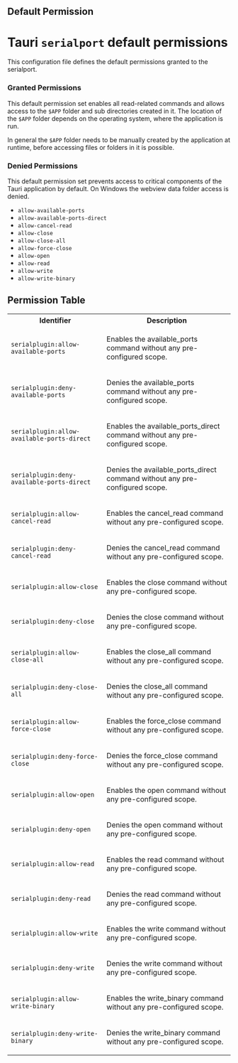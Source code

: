 ## Default Permission

# Tauri `serialport` default permissions

This configuration file defines the default permissions granted
to the serialport.

### Granted Permissions

This default permission set enables all read-related commands and
allows access to the `$APP` folder and sub directories created in it.
The location of the `$APP` folder depends on the operating system,
where the application is run.

In general the `$APP` folder needs to be manually created
by the application at runtime, before accessing files or folders
in it is possible.

### Denied Permissions

This default permission set prevents access to critical components
of the Tauri application by default.
On Windows the webview data folder access is denied.



- `allow-available-ports`
- `allow-available-ports-direct`
- `allow-cancel-read`
- `allow-close`
- `allow-close-all`
- `allow-force-close`
- `allow-open`
- `allow-read`
- `allow-write`
- `allow-write-binary`

## Permission Table 

<table>
<tr>
<th>Identifier</th>
<th>Description</th>
</tr>


<tr>
<td>

`serialplugin:allow-available-ports`

</td>
<td>

Enables the available_ports command without any pre-configured scope.

</td>
</tr>

<tr>
<td>

`serialplugin:deny-available-ports`

</td>
<td>

Denies the available_ports command without any pre-configured scope.

</td>
</tr>

<tr>
<td>

`serialplugin:allow-available-ports-direct`

</td>
<td>

Enables the available_ports_direct command without any pre-configured scope.

</td>
</tr>

<tr>
<td>

`serialplugin:deny-available-ports-direct`

</td>
<td>

Denies the available_ports_direct command without any pre-configured scope.

</td>
</tr>

<tr>
<td>

`serialplugin:allow-cancel-read`

</td>
<td>

Enables the cancel_read command without any pre-configured scope.

</td>
</tr>

<tr>
<td>

`serialplugin:deny-cancel-read`

</td>
<td>

Denies the cancel_read command without any pre-configured scope.

</td>
</tr>

<tr>
<td>

`serialplugin:allow-close`

</td>
<td>

Enables the close command without any pre-configured scope.

</td>
</tr>

<tr>
<td>

`serialplugin:deny-close`

</td>
<td>

Denies the close command without any pre-configured scope.

</td>
</tr>

<tr>
<td>

`serialplugin:allow-close-all`

</td>
<td>

Enables the close_all command without any pre-configured scope.

</td>
</tr>

<tr>
<td>

`serialplugin:deny-close-all`

</td>
<td>

Denies the close_all command without any pre-configured scope.

</td>
</tr>

<tr>
<td>

`serialplugin:allow-force-close`

</td>
<td>

Enables the force_close command without any pre-configured scope.

</td>
</tr>

<tr>
<td>

`serialplugin:deny-force-close`

</td>
<td>

Denies the force_close command without any pre-configured scope.

</td>
</tr>

<tr>
<td>

`serialplugin:allow-open`

</td>
<td>

Enables the open command without any pre-configured scope.

</td>
</tr>

<tr>
<td>

`serialplugin:deny-open`

</td>
<td>

Denies the open command without any pre-configured scope.

</td>
</tr>

<tr>
<td>

`serialplugin:allow-read`

</td>
<td>

Enables the read command without any pre-configured scope.

</td>
</tr>

<tr>
<td>

`serialplugin:deny-read`

</td>
<td>

Denies the read command without any pre-configured scope.

</td>
</tr>

<tr>
<td>

`serialplugin:allow-write`

</td>
<td>

Enables the write command without any pre-configured scope.

</td>
</tr>

<tr>
<td>

`serialplugin:deny-write`

</td>
<td>

Denies the write command without any pre-configured scope.

</td>
</tr>

<tr>
<td>

`serialplugin:allow-write-binary`

</td>
<td>

Enables the write_binary command without any pre-configured scope.

</td>
</tr>

<tr>
<td>

`serialplugin:deny-write-binary`

</td>
<td>

Denies the write_binary command without any pre-configured scope.

</td>
</tr>
</table>
